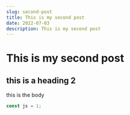 ```yaml
---
slug: second-post
title: This is my second post
date: 2022-07-03
description: This is my second post
---
```

# This is my second post

## this is a heading 2

this is the body

``` js
const js = 1;
```